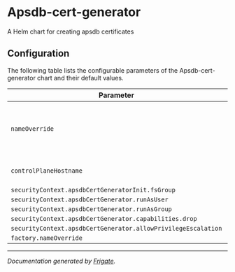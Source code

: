 
Apsdb-cert-generator
===========

A Helm chart for creating apsdb certificates


## Configuration

The following table lists the configurable parameters of the Apsdb-cert-generator chart and their default values.

| Parameter                | Description             | Default        |
| ------------------------ | ----------------------- | -------------- |
| `nameOverride` | The name for APS database chart (Default: .Chart.Name) | `""` |
| `controlPlaneHostname` | K8s control plane IP/Hostname | `"<user input>"` |
| `securityContext.apsdbCertGeneratorInit.fsGroup` |  | `1001` |
| `securityContext.apsdbCertGenerator.runAsUser` |  | `1001` |
| `securityContext.apsdbCertGenerator.runAsGroup` |  | `1001` |
| `securityContext.apsdbCertGenerator.capabilities.drop` |  | `["all"]` |
| `securityContext.apsdbCertGenerator.allowPrivilegeEscalation` |  | `false` |
| `factory.nameOverride` |  | `""` |



---
_Documentation generated by [Frigate](https://frigate.readthedocs.io)._

